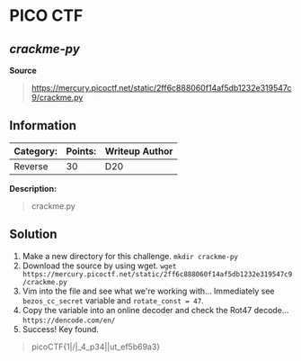 # __PICO CTF__ 
## _crackme-py_

 __Source__

> https://mercury.picoctf.net/static/2ff6c888060f14af5db1232e319547c9/crackme.py 

## Information
**Category:** | **Points:** | **Writeup Author**
--- | --- | ---
Reverse | 30 | D20

**Description:** 

> crackme.py

## Solution
1. Make a new directory for this challenge.
	`mkdir crackme-py`
2. Download the source by using wget.
	`wget https://mercury.picoctf.net/static/2ff6c888060f14af5db1232e319547c9/crackme.py`
3. Vim into the file and see what we're working with... Immediately see `bezos_cc_secret` variable and `rotate_const = 47`.
4. Copy the variable into an online decoder and check the Rot47 decode... `https://dencode.com/en/`
5. Success! Key found.

> picoCTF{1|\/|_4_p34|\|ut_ef5b69a3}
